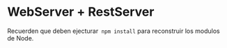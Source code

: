 # WebServer + RestServer

Recuerden que deben ejecturar`` npm install`` para reconstruir los modulos de Node.